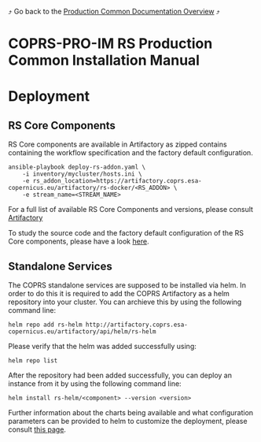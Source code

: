 :arrow_heading_up: Go back to the [Production Common Documentation Overview](../README.md) :arrow_heading_up:

# COPRS-PRO-IM RS Production Common Installation Manual

# Deployment

## RS Core Components

RS Core components are available in Artifactory as zipped contains containing the workflow specification and the factory default configuration.

```
ansible-playbook deploy-rs-addon.yaml \
    -i inventory/mycluster/hosts.ini \
    -e rs_addon_location=https://artifactory.coprs.esa-copernicus.eu/artifactory/rs-docker/<RS_ADDON> \
    -e stream_name=<STREAM_NAME>
```

For a full list of available RS Core Components and versions, please consult [Artifactory](https://artifactory.coprs.esa-copernicus.eu/ui/native/rs-docker/)

To study the source code and the factory default configuration of the RS Core components, please have a look [here](../../processing-common/README.md).


## Standalone Services

The COPRS standalone services are supposed to be installed via helm. In order to do this it is required to add the COPRS Artifactory as a helm repository into your cluster. You can archieve this by using the following command line:

``helm repo add rs-helm http://artifactory.coprs.esa-copernicus.eu/artifactory/api/helm/rs-helm``

Please verify that the helm was added successfully using:

``helm repo list``

After the repository had been added successfully, you can deploy an instance from it by using the following command line:

``helm install rs-helm/<component> --version <version>``

Further information about the charts being available and what configuration parameters can be provided to helm to customize the deployment, please consult [this page](../../rs-processing-common/README.md).